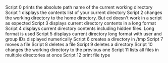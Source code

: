 Script 0 prints the absolute path name of the current working directory
Script 1 displays the contents list of your current directory
Script 2 changes the working directory to the home directory. But cd doesn't work in a script as expected
Script 3 displays current directory contents in a long format
Script 4 displays current directory contents including hidden files. Long format is used
Script 5 displays current directory long format with user and group IDs displayed numerically
Script 6 creates a directory in /tmp
Script 7 moves a file
Script 8 deletes a file
Script 9 deletes a directory
Script 10 changes the working directory to the previous one
Script 11 lists all files in multiple directories at once
Script 12 print file type
